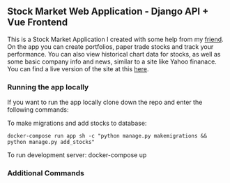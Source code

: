 ## Stock Market Web Application - Django API + Vue Frontend


This is a Stock Market Application I created with some help from my [friend](https://github.com/te427). On the app you can create portfolios, paper trade stocks and track your performance. You can also view historical chart data for stocks, as well as some basic company info and news, similar to a site like Yahoo finanace. You can find a live version of the site at this [here](3.23.61.95:8080). 

### Running the app locally

If you want to run the app locally clone down the repo and enter the following commands:

To make migrations and add stocks to database:  

`docker-compose run app sh -c "python manage.py makemigrations && python manage.py add_stocks"`

To run development server:
docker-compose up 



### Additional Commands

